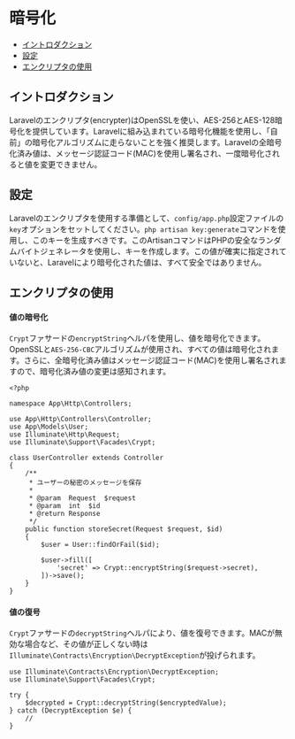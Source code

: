 # 暗号化

- [イントロダクション](#introduction)
- [設定](#configuration)
- [エンクリプタの使用](#using-the-encrypter)

<a name="introduction"></a>
## イントロダクション

Laravelのエンクリプタ(encrypter)はOpenSSLを使い、AES-256とAES-128暗号化を提供しています。Laravelに組み込まれている暗号化機能を使用し、「自前」の暗号化アルゴリズムに走らないことを強く推奨します。Laravelの全暗号化済み値は、メッセージ認証コード(MAC)を使用し署名され、一度暗号化されると値を変更できません。

<a name="configuration"></a>
## 設定

Laravelのエンクリプタを使用する準備として、`config/app.php`設定ファイルの`key`オプションをセットしてください。`php artisan key:generate`コマンドを使用し、このキーを生成すべきです。このArtisanコマンドはPHPの安全なランダムバイトジェネレータを使用し、キーを作成します。この値が確実に指定されていないと、Laravelにより暗号化された値は、すべて安全ではありません。

<a name="using-the-encrypter"></a>
## エンクリプタの使用

<a name="encrypting-a-value"></a>
#### 値の暗号化

`Crypt`ファサードの`encryptString`ヘルパを使用し、値を暗号化できます。OpenSSLと`AES-256-CBC`アルゴリズムが使用され、すべての値は暗号化されます。さらに、全暗号化済み値はメッセージ認証コード(MAC)を使用し署名されますので、暗号化済み値の変更は感知されます。

    <?php

    namespace App\Http\Controllers;

    use App\Http\Controllers\Controller;
    use App\Models\User;
    use Illuminate\Http\Request;
    use Illuminate\Support\Facades\Crypt;

    class UserController extends Controller
    {
        /**
         * ユーザーの秘密のメッセージを保存
         *
         * @param  Request  $request
         * @param  int  $id
         * @return Response
         */
        public function storeSecret(Request $request, $id)
        {
            $user = User::findOrFail($id);

            $user->fill([
                'secret' => Crypt::encryptString($request->secret),
            ])->save();
        }
    }

<a name="decrypting-a-value"></a>
#### 値の復号

`Crypt`ファサードの`decryptString`ヘルパにより、値を復号できます。MACが無効な場合など、その値が正しくない時は`Illuminate\Contracts\Encryption\DecryptException`が投げられます。

    use Illuminate\Contracts\Encryption\DecryptException;
    use Illuminate\Support\Facades\Crypt;

    try {
        $decrypted = Crypt::decryptString($encryptedValue);
    } catch (DecryptException $e) {
        //
    }
